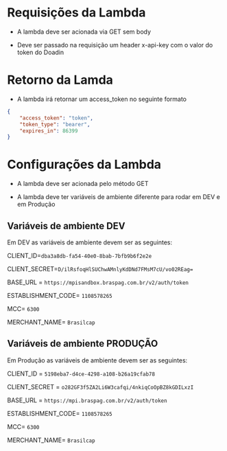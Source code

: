 # Requisições da Lambda

- A lambda deve ser acionada via GET sem body

- Deve ser passado na requisição um header x-api-key com o valor do token do Doadin

# Retorno da Lamda

- A lambda irá retornar um access_token no seguinte formato

```json
{
	"access_token": "token",
	"token_type": "bearer",
	"expires_in": 86399
}
```

# Configurações da Lambda

- A lambda deve ser acionada pelo método GET

- A lambda deve ter variáveis de ambiente diferente para rodar em DEV e em Produção

## Variáveis de ambiente DEV

Em DEV as variáveis de ambiente devem ser as seguintes:

CLIENT_ID=`dba3a8db-fa54-40e0-8bab-7bfb9b6f2e2e`

CLIENT_SECRET=`D/ilRsfoqHlSUChwAMnlyKdDNd7FMsM7cU/vo02REag=`

BASE_URL = `https://mpisandbox.braspag.com.br/v2/auth/token`

ESTABLISHMENT_CODE= `1108578265`

MCC= `6300`

MERCHANT_NAME= `Brasilcap`



## Variáveis de ambiente PRODUÇÃO

Em Produção as variáveis de ambiente devem ser as seguintes:

CLIENT_ID = `5198eba7-d4ce-4298-a108-b26a19cfab78`

CLIENT_SECRET = `o282GF3f5ZA2Li6W3cafqi/4nkiqCoOpBZ8kGDILxzI`

BASE_URL = `https://mpi.braspag.com.br/v2/auth/token`

ESTABLISHMENT_CODE= `1108578265`

MCC= `6300`

MERCHANT_NAME= `Brasilcap`


